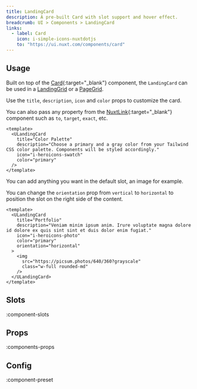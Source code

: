 ```yaml
---
title: LandingCard
description: A pre-built Card with slot support and hover effect.
breadcrumb: UI > Components > LandingCard
links:
  - label: Card
    icon: i-simple-icons-nuxtdotjs
    to: "https://ui.nuxt.com/components/card"
---
```


## Usage

Built on top of the [Card](https://ui.nuxt.com/components/card){:target="\_blank"} component, the `LandingCard` can be used in a [LandingGrid](/ui/components/landing-grid) or a [PageGrid](/ui/components/page-grid).

Use the `title`, `description`, `icon` and `color` props to customize the card.

You can also pass any property from the [NuxtLink](https://nuxt.com/docs/api/components/nuxt-link#props){:target="\_blank"} component such as `to`, `target`, `exact`, etc.

```vue [Example.vue]
<template>
  <ULandingCard
    title="Color Palette"
    description="Choose a primary and a gray color from your Tailwind CSS color palette. Components will be styled accordingly."
    icon="i-heroicons-swatch"
    color="primary"
  />
</template>
```

You can add anything you want in the default slot, an image for example.

You can change the `orientation` prop from `vertical` to `horizontal` to position the slot on the right side of the content.

```vue
<template>
  <ULandingCard
    title="Portfolio"
    description="Veniam minim ipsum anim. Irure voluptate magna dolore id dolore ex quis sint sint et duis dolor enim fugiat."
    icon="i-heroicons-photo"
    color="primary"
    orientation="horizontal"
  >
    <img
      src="https://picsum.photos/640/360?grayscale"
      class="w-full rounded-md"
    />
  </ULandingCard>
</template>
```

## Slots

:component-slots

## Props

:components-props

## Config

:component-preset
